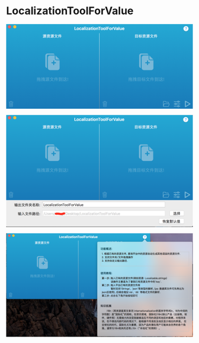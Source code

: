 # LocalizationToolForValue
![](https://github.com/YQqiang/LocalizationToolForValue/blob/master/LocalizationTooForValue.png)

![](https://github.com/YQqiang/LocalizationToolForValue/blob/master/LocalizationTooForValue2.png)

![](https://github.com/YQqiang/LocalizationToolForValue/blob/master/LocalizationTooForValue3.png)

